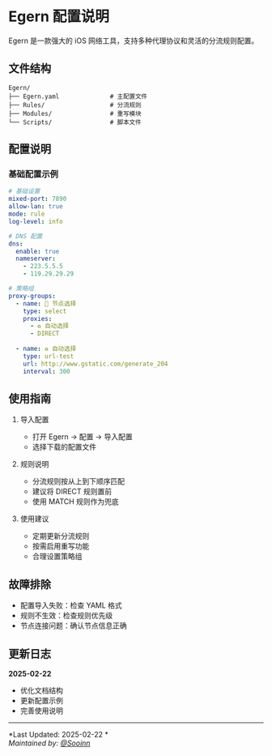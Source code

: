 # Egern 配置说明

Egern 是一款强大的 iOS 网络工具，支持多种代理协议和灵活的分流规则配置。

## 文件结构

```
Egern/
├── Egern.yaml              # 主配置文件
├── Rules/                  # 分流规则
├── Modules/                # 重写模块
└── Scripts/                # 脚本文件
```

## 配置说明

### 基础配置示例

```yaml
# 基础设置
mixed-port: 7890
allow-lan: true
mode: rule
log-level: info

# DNS 配置
dns:
  enable: true
  nameserver:
    - 223.5.5.5
    - 119.29.29.29

# 策略组
proxy-groups:
  - name: 🚀 节点选择
    type: select
    proxies:
      - ♻️ 自动选择
      - DIRECT
  
  - name: ♻️ 自动选择
    type: url-test
    url: http://www.gstatic.com/generate_204
    interval: 300
```

## 使用指南

1. 导入配置
   - 打开 Egern → 配置 → 导入配置
   - 选择下载的配置文件

2. 规则说明
   - 分流规则按从上到下顺序匹配
   - 建议将 DIRECT 规则置前
   - 使用 MATCH 规则作为兜底

3. 使用建议
   - 定期更新分流规则
   - 按需启用重写功能
   - 合理设置策略组

## 故障排除

- 配置导入失败：检查 YAML 格式
- 规则不生效：检查规则优先级
- 节点连接问题：确认节点信息正确

## 更新日志

**2025-02-22**
- 优化文档结构
- 更新配置示例
- 完善使用说明

---

*Last Updated: 2025-02-22 *  
*Maintained by: [@Sooinn](https://github.com/Sooinn)*
